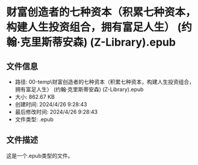 ﻿# 财富创造者的七种资本（积累七种资本，构建人生投资组合，拥有富足人生） (约翰·克里斯蒂安森) (Z-Library).epub

## 文件信息
- 路径: 00-temp\财富创造者的七种资本（积累七种资本，构建人生投资组合，拥有富足人生） (约翰·克里斯蒂安森) (Z-Library).epub
- 大小: 862.67 KB
- 创建时间: 2024/4/26 9:28:43
- 最后修改时间: 2024/4/26 9:28:43
- 文件类型: .epub

## 文件描述
这是一个.epub类型的文件。

